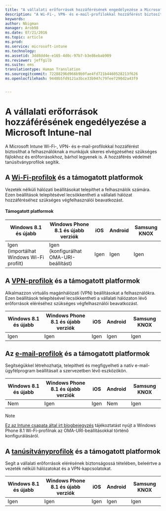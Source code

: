 ```yaml
---
title: "A vállalati erőforrások hozzáférésének engedélyezése a Microsoft Intune-nal | Microsoft Intune"
description: "A Wi-Fi-, VPN- és e-mail-profilokkal hozzáférést biztosíthat a felhasználóknak a szükséges fájlokhoz és erőforrásokhoz."
keywords: 
author: Nbigman
manager: Arob98
ms.date: 07/21/2016
ms.topic: article
ms.prod: 
ms.service: microsoft-intune
ms.technology: 
ms.assetid: 3dd8dd4e-e165-4d0c-97b7-b3e86ebab909
ms.reviewer: jeffgilb
ms.suite: ems
translationtype: Human Translation
ms.sourcegitcommit: 72288296d966b9b9fae4fd721b4460528213f626
ms.openlocfilehash: 9448b5fd9121a3bce33b947c79fee7290d2a43f9


---
```


# A vállalati erőforrások hozzáférésének engedélyezése a Microsoft Intune-nal
A Microsoft Intune Wi-Fi-, VPN- és e-mail-profilokkal hozzáférést biztosíthat a felhasználóknak a munkájuk sikeres elvégzéséhez szükséges fájlokhoz és erőforrásokhoz, bárhol legyenek is. A hozzáférés védelmét tanúsítványprofilok segítik.

## A [Wi-Fi-profilok](wi-fi-connections-in-microsoft-intune.md) és a támogatott platformok

Vezeték nélküli hálózati beállításokat telepíthet a felhasználók számára. Ezen beállítások telepítésével lecsökkentheti a vállalati hálózat hozzáféréséhez szükséges végfelhasználói beavatkozást.
#### Támogatott platformok

|Windows 8.1 és újabb|Windows Phone 8.1 és újabb verziók|iOS|Android|Samsung KNOX|
|---------------------|---------------------------|---|-------|------------|
|Igen (importálhat Windows Wi-Fi profilt)|Igen (konfigurálhat OMA-URI-beállítást) |Igen|Igen|Igen|

## A [VPN-profilok](vpn-connections-in-microsoft-intune.md) és a támogatott platformok
Alkalmazzon virtuális magánhálózati (VPN) beállításokat a felhasználókra. Ezen beállítások telepítésével lecsökkentheti a vállalati hálózaton lévő erőforrások eléréséhez szükséges végfelhasználói beavatkozást.

|Windows 8.1 és újabb|Windows Phone 8.1 és újabb verziók|iOS|Android|Samsung KNOX|
|---------------------|---------------------------|---|-------|------------|
|Igen|Igen|Igen|Igen|Igen|

## Az [e-mail-profilok](configure-access-to-corporate-email-using-email-profiles-with-microsoft-intune.md) és a támogatott platformok
Segítségükkel létrehozhatja, telepítheti és megfigyelheti a natív e-mail-ügyfélprogram beállításait a szervezetben lévő eszközökön.

|Windows 8.1 és újabb|Windows Phone 8.1 és újabb verziók|iOS|Android|Samsung KNOX|
|---------------------|---------------------------|---|-------|------------|
|Nem|Igen|Igen|Nem|Igen|
> [!NOTE]
> [Ez az Intune csapata által írt blogbejegyzés](https://blogs.technet.microsoft.com/enterprisemobility/2015/02/19/using-oma-uri-to-create-custom-wi-fi-profiles-for-windows-phone-8-1/) tájékoztatást nyújt a Windows Phone 8.1 Wi-Fi-profilnak az OMA-URI-beállításokkal történő konfigurálásáról.

## A [tanúsítványprofilok](secure-resource-access-with-certificate-profiles.md) és a támogatott platformok
Segít a vállalati erőforrások elérésének biztonságossá tételében, beleértve a vezeték nélküli hálózatokat és a VPN-kapcsolatokat.

|Windows 8.1 és újabb|Windows Phone 8.1 és újabb verziók|iOS|Android|Samsung KNOX|
|---------------------|---------------------------|---|-------|------------|
|Igen|Igen|Igen|Igen|Igen|



<!--HONumber=Jul16_HO3-->



